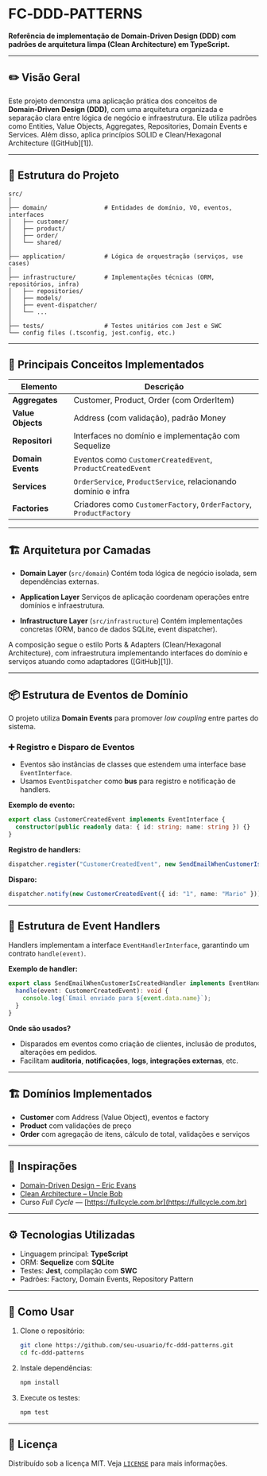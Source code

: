 # FC‑DDD‑PATTERNS

**Referência de implementação de Domain‑Driven Design (DDD) com padrões de arquitetura limpa (Clean Architecture) em TypeScript.**

---

## ✏️ Visão Geral

Este projeto demonstra uma aplicação prática dos conceitos de **Domain‑Driven Design (DDD)**, com uma arquitetura organizada e separação clara entre lógica de negócio e infraestrutura. Ele utiliza padrões como Entities, Value Objects, Aggregates, Repositories, Domain Events e Services. Além disso, aplica princípios SOLID e Clean/Hexagonal Architecture ([GitHub][1]).

---

## 🚀 Estrutura do Projeto

```
src/
│
├── domain/                # Entidades de domínio, VO, eventos, interfaces
│   ├── customer/
│   ├── product/
│   ├── order/
│   └── shared/
│
├── application/           # Lógica de orquestração (serviços, use cases)
│
├── infrastructure/        # Implementações técnicas (ORM, repositórios, infra)
│   ├── repositories/
│   ├── models/
│   ├── event-dispatcher/
│   └── ...
│
├── tests/                 # Testes unitários com Jest e SWC
└── config files (.tsconfig, jest.config, etc.)
```

---

## 🧩 Principais Conceitos Implementados

| Elemento          | Descrição                                                          |
| ----------------- | ------------------------------------------------------------------ |
| **Aggregates**    | Customer, Product, Order (com OrderItem)                           |
| **Value Objects** | Address (com validação), padrão Money                              |
| **Repositori**    | Interfaces no domínio e implementação com Sequelize                |
| **Domain Events** | Eventos como `CustomerCreatedEvent`, `ProductCreatedEvent`         |
| **Services**      | `OrderService`, `ProductService`, relacionando domínio e infra     |
| **Factories**     | Criadores como `CustomerFactory`, `OrderFactory`, `ProductFactory` |

---

## 🏗️ Arquitetura por Camadas

* **Domain Layer** (`src/domain`)
  Contém toda lógica de negócio isolada, sem dependências externas.

* **Application Layer**
  Serviços de aplicação coordenam operações entre domínios e infraestrutura.

* **Infrastructure Layer** (`src/infrastructure`)
  Contém implementações concretas (ORM, banco de dados SQLite, event dispatcher).

A composição segue o estilo Ports & Adapters (Clean/Hexagonal Architecture), com infraestrutura implementando interfaces do domínio e serviços atuando como adaptadores ([GitHub][1]).

---

## 📦 Estrutura de Eventos de Domínio

O projeto utiliza **Domain Events** para promover *low coupling* entre partes do sistema.

### ➕ Registro e Disparo de Eventos

* Eventos são instâncias de classes que estendem uma interface base `EventInterface`.
* Usamos `EventDispatcher` como **bus** para registro e notificação de handlers.

**Exemplo de evento:**

```ts
export class CustomerCreatedEvent implements EventInterface {
  constructor(public readonly data: { id: string; name: string }) {}
}
```

**Registro de handlers:**

```ts
dispatcher.register("CustomerCreatedEvent", new SendEmailWhenCustomerIsCreatedHandler());
```

**Disparo:**

```ts
dispatcher.notify(new CustomerCreatedEvent({ id: "1", name: "Mario" }));
```

---

## 🧠 Estrutura de Event Handlers

Handlers implementam a interface `EventHandlerInterface`, garantindo um contrato `handle(event)`.

**Exemplo de handler:**

```ts
export class SendEmailWhenCustomerIsCreatedHandler implements EventHandlerInterface<CustomerCreatedEvent> {
  handle(event: CustomerCreatedEvent): void {
    console.log(`Email enviado para ${event.data.name}`);
  }
}
```

**Onde são usados?**

* Disparados em eventos como criação de clientes, inclusão de produtos, alterações em pedidos.
* Facilitam **auditoria**, **notificações**, **logs**, **integrações externas**, etc.

---

## 🏗️ Domínios Implementados

* **Customer** com Address (Value Object), eventos e factory
* **Product** com validações de preço
* **Order** com agregação de itens, cálculo de total, validações e serviços

---

## 📘 Inspirações

* [Domain-Driven Design – Eric Evans](https://www.domainlanguage.com)
* [Clean Architecture – Uncle Bob](https://8thlight.com/blog/uncle-bob/2012/08/13/the-clean-architecture.html)
* Curso *Full Cycle* — [https://fullcycle.com.br](https://fullcycle.com.br)

---


## ⚙️ Tecnologias Utilizadas

* Linguagem principal: **TypeScript**
* ORM: **Sequelize** com **SQLite**
* Testes: **Jest**, compilação com **SWC**
* Padrões: Factory, Domain Events, Repository Pattern

---

## 🧪 Como Usar

1. Clone o repositório:

   ```bash
   git clone https://github.com/seu-usuario/fc-ddd-patterns.git
   cd fc-ddd-patterns
   ```

2. Instale dependências:

   ```bash
   npm install
   ```

3. Execute os testes:

   ```bash
   npm test
   ```

---

## 📝 Licença

Distribuído sob a licença MIT. Veja [`LICENSE`](./LICENSE) para mais informações.

```
